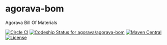# agorava-bom
Agorava Bill Of Materials

[![Circle CI](https://circleci.com/gh/agorava/agorava-bom.svg?style=svg)](https://circleci.com/gh/agorava/agorava-bom) 
[ ![Codeship Status for agorava/agorava-bom](https://codeship.com/projects/69950/status?branch=develop)](https://codeship.com/projects/69950) 
[![Maven Central](https://maven-badges.herokuapp.com/maven-central/org.agorava/agorava-bom/badge.svg)](https://maven-badges.herokuapp.com/maven-central/org.agorava/agorava-bom) 
[![License](http://img.shields.io/badge/license-Apache2-red.svg)](http://opensource.org/licenses/apache-2.0)
